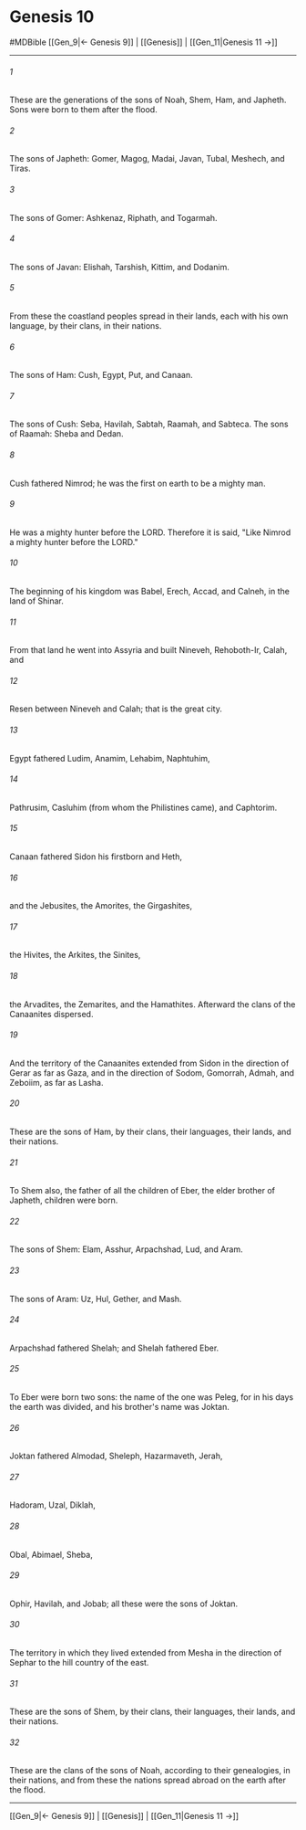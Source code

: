# Genesis 10
#MDBible
[[Gen_9|← Genesis 9]] | [[Genesis]] | [[Gen_11|Genesis 11 →]]

***

###### 1 

These are the generations of the sons of Noah, Shem, Ham, and Japheth. Sons were born to them after the flood. 

###### 2 

The sons of Japheth: Gomer, Magog, Madai, Javan, Tubal, Meshech, and Tiras. 

###### 3 

The sons of Gomer: Ashkenaz, Riphath, and Togarmah. 

###### 4 

The sons of Javan: Elishah, Tarshish, Kittim, and Dodanim. 

###### 5 

From these the coastland peoples spread in their lands, each with his own language, by their clans, in their nations. 

###### 6 

The sons of Ham: Cush, Egypt, Put, and Canaan. 

###### 7 

The sons of Cush: Seba, Havilah, Sabtah, Raamah, and Sabteca. The sons of Raamah: Sheba and Dedan. 

###### 8 

Cush fathered Nimrod; he was the first on earth to be a mighty man. 

###### 9 

He was a mighty hunter before the LORD. Therefore it is said, "Like Nimrod a mighty hunter before the LORD." 

###### 10 

The beginning of his kingdom was Babel, Erech, Accad, and Calneh, in the land of Shinar. 

###### 11 

From that land he went into Assyria and built Nineveh, Rehoboth-Ir, Calah, and 

###### 12 

Resen between Nineveh and Calah; that is the great city. 

###### 13 

Egypt fathered Ludim, Anamim, Lehabim, Naphtuhim, 

###### 14 

Pathrusim, Casluhim (from whom the Philistines came), and Caphtorim. 

###### 15 

Canaan fathered Sidon his firstborn and Heth, 

###### 16 

and the Jebusites, the Amorites, the Girgashites, 

###### 17 

the Hivites, the Arkites, the Sinites, 

###### 18 

the Arvadites, the Zemarites, and the Hamathites. Afterward the clans of the Canaanites dispersed. 

###### 19 

And the territory of the Canaanites extended from Sidon in the direction of Gerar as far as Gaza, and in the direction of Sodom, Gomorrah, Admah, and Zeboiim, as far as Lasha. 

###### 20 

These are the sons of Ham, by their clans, their languages, their lands, and their nations. 

###### 21 

To Shem also, the father of all the children of Eber, the elder brother of Japheth, children were born. 

###### 22 

The sons of Shem: Elam, Asshur, Arpachshad, Lud, and Aram. 

###### 23 

The sons of Aram: Uz, Hul, Gether, and Mash. 

###### 24 

Arpachshad fathered Shelah; and Shelah fathered Eber. 

###### 25 

To Eber were born two sons: the name of the one was Peleg, for in his days the earth was divided, and his brother's name was Joktan. 

###### 26 

Joktan fathered Almodad, Sheleph, Hazarmaveth, Jerah, 

###### 27 

Hadoram, Uzal, Diklah, 

###### 28 

Obal, Abimael, Sheba, 

###### 29 

Ophir, Havilah, and Jobab; all these were the sons of Joktan. 

###### 30 

The territory in which they lived extended from Mesha in the direction of Sephar to the hill country of the east. 

###### 31 

These are the sons of Shem, by their clans, their languages, their lands, and their nations. 

###### 32 

These are the clans of the sons of Noah, according to their genealogies, in their nations, and from these the nations spread abroad on the earth after the flood. 

***

[[Gen_9|← Genesis 9]] | [[Genesis]] | [[Gen_11|Genesis 11 →]]
